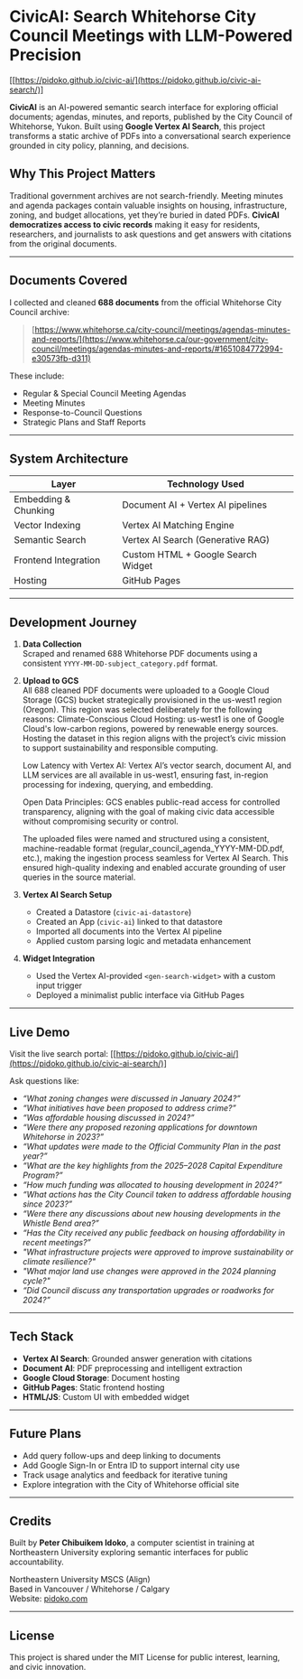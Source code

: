 # CivicAI: Search Whitehorse City Council Meetings with LLM-Powered Precision
[[https://pidoko.github.io/civic-ai/](https://pidoko.github.io/civic-ai-search/)]

**CivicAI** is an AI-powered semantic search interface for exploring official documents; agendas, minutes, and reports, published by the City Council of Whitehorse, Yukon. Built using **Google Vertex AI Search**, this project transforms a static archive of PDFs into a conversational search experience grounded in city policy, planning, and decisions.

## Why This Project Matters

Traditional government archives are not search-friendly. Meeting minutes and agenda packages contain valuable insights on housing, infrastructure, zoning, and budget allocations, yet they’re buried in dated PDFs. **CivicAI democratizes access to civic records** making it easy for residents, researchers, and journalists to ask questions and get answers with citations from the original documents.

---

## Documents Covered

I collected and cleaned **688 documents** from the official Whitehorse City Council archive:

> [https://www.whitehorse.ca/city-council/meetings/agendas-minutes-and-reports/](https://www.whitehorse.ca/our-government/city-council/meetings/agendas-minutes-and-reports/#1651084772994-e30573fb-d311)

These include:
- Regular & Special Council Meeting Agendas
- Meeting Minutes
- Response-to-Council Questions
- Strategic Plans and Staff Reports

---

## System Architecture

| Layer                  | Technology Used                     |
|------------------------|-------------------------------------|
| Embedding & Chunking   | Document AI + Vertex AI pipelines   |
| Vector Indexing        | Vertex AI Matching Engine           |
| Semantic Search        | Vertex AI Search (Generative RAG)   |
| Frontend Integration   | Custom HTML + Google Search Widget  |
| Hosting                | GitHub Pages                        |

---

## Development Journey

1. **Data Collection**  
   Scraped and renamed 688 Whitehorse PDF documents using a consistent `YYYY-MM-DD-subject_category.pdf` format.

2. **Upload to GCS**  
   All 688 cleaned PDF documents were uploaded to a Google Cloud Storage (GCS) bucket strategically provisioned in the us-west1 region (Oregon). This region was selected deliberately for the following reasons:
    Climate-Conscious Cloud Hosting: us-west1 is one of Google Cloud's low-carbon regions, powered by renewable energy sources. Hosting the dataset in this region aligns with the project’s civic mission to support sustainability and responsible computing.

    Low Latency with Vertex AI: Vertex AI’s vector search, document AI, and LLM services are all available in us-west1, ensuring fast, in-region processing for indexing, querying, and embedding.

    Open Data Principles: GCS enables public-read access for controlled transparency, aligning with the goal of making civic data accessible without compromising security or control.

   The uploaded files were named and structured using a consistent, machine-readable format (regular_council_agenda_YYYY-MM-DD.pdf, etc.), making the ingestion process seamless for Vertex AI Search. This ensured high-quality indexing and enabled accurate grounding of user queries in the source material.

3. **Vertex AI Search Setup**  
   - Created a Datastore (`civic-ai-datastore`)
   - Created an App (`civic-ai`) linked to that datastore
   - Imported all documents into the Vertex AI pipeline
   - Applied custom parsing logic and metadata enhancement

4. **Widget Integration**  
   - Used the Vertex AI-provided `<gen-search-widget>` with a custom input trigger
   - Deployed a minimalist public interface via GitHub Pages

---

## Live Demo

Visit the live search portal: [[https://pidoko.github.io/civic-ai/](https://pidoko.github.io/civic-ai-search/)]


Ask questions like:
- _“What zoning changes were discussed in January 2024?”_
- _“What initiatives have been proposed to address crime?”_
- _“Was affordable housing discussed in 2024?”_
- _“Were there any proposed rezoning applications for downtown Whitehorse in 2023?”_
- _“What updates were made to the Official Community Plan in the past year?”_
- _“What are the key highlights from the 2025–2028 Capital Expenditure Program?”_
- _“How much funding was allocated to housing development in 2024?”_
- _“What actions has the City Council taken to address affordable housing since 2023?”_
- _“Were there any discussions about new housing developments in the Whistle Bend area?”_
- _“Has the City received any public feedback on housing affordability in recent meetings?”_
- _"What infrastructure projects were approved to improve sustainability or climate resilience?"_
- _"What major land use changes were approved in the 2024 planning cycle?"_
- _“Did Council discuss any transportation upgrades or roadworks for 2024?”_

---

## Tech Stack

- **Vertex AI Search**: Grounded answer generation with citations
- **Document AI**: PDF preprocessing and intelligent extraction
- **Google Cloud Storage**: Document hosting
- **GitHub Pages**: Static frontend hosting
- **HTML/JS**: Custom UI with embedded widget

---

## Future Plans

- Add query follow-ups and deep linking to documents
- Add Google Sign-In or Entra ID to support internal city use
- Track usage analytics and feedback for iterative tuning
- Explore integration with the City of Whitehorse official site

---

## Credits

Built by **Peter Chibuikem Idoko**, a computer scientist in training at Northeastern University exploring semantic interfaces for public accountability.

Northeastern University MSCS (Align)  
Based in Vancouver / Whitehorse / Calgary  
Website: [pidoko.com](https://pidoko.com)

---

## License

This project is shared under the MIT License for public interest, learning, and civic innovation.

